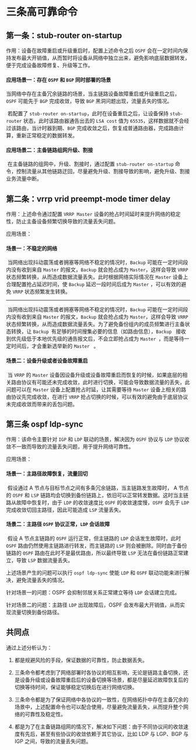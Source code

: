 # 三条高可靠命令

## 第一条：stub-router on-startup

作用：设备在故障重启或升级重启时，配置上述命令之后 `OSPF` 会在一定时间内保持发布最大开销值，从而暂时将设备从网络中独立出来，避免影响底层数据转发，便于完成设备故障修复、升级等工作。

#### 应用场景一：存在 `OSPF` 和 `BGP` 同时部署的场景

​	当网络中存在主备冗余链路的场景，当主链路设备故障重启或升级重启之后，`OSPF` 可能先于 `BGP` 完成收敛，导致 `BGP` 黑洞问题出现，流量丢失的情况。

​	若配置了 `stub-router on-startup`，此时在设备重启之后，让设备保持 `stub-router` 状态，此时该路由器通告出去的 `LSA cost` 值为 `65535`，这样数据就不会经过该路由，当计时器到期、`BGP` 完成收敛之后，恢复成普通路由器，完成路由计算，重新正常稳定的数据转发。 

#### 应用场景二：主备链路组网升级、割接

​	在主备链路的组网中，升级、割接时，通过配置 `stub-router on-startup` 命令，控制流量从其他链路迂回，尽量避免升级、割接导致的影响，避免升级、割接业务流量中断。

## 第二条：vrrp vrid preempt-mode timer delay

作用：上述命令通过配置 `VRRP Master` 设备的抢占时间延时来提升网络的稳定性，防止主备设备频繁切换导致的流量丢失问题。

应用场景：

#### 场景一：不稳定的网络

​	当网络出现抖动震荡或者拥塞等网络不稳定的情况时，`Backup` 可能在一定时间段内没有收到来自 `Master` 的报文，`Backup` 就会抢占成为 `Master`，这样会导致 `VRRP` 状态频繁转换，从而造成数据流量丢失。此时根据网络实际情况在 `Master` 设备上合理配置抢占延迟时间，使 `Backup` 延迟一段时间后成为 `Master` ，可以有效的避免 `VRRP` 状态频繁发生转换。

------

​	当网络出现抖动震荡或者拥塞等网络不稳定的情况时，`Backup` 可能在一定时间段内没有收到来自 `Master` 的报文，`Backup` 就会抢占成为 `Master`，这样会导致 `VRRP` 状态频繁转换，从而造成数据流量丢失。为了避免备份组内的成员频繁进行主备状态转换，让 `Backup `有足够的时间搜集必要的信息（如路由信息），`Backup ` 接收到优先级低于本地优先级的通告报文后，不会立即抢占成为 `Master `，而是等待一定时间后，才会重新选举新的 `Master ` 。

#### 场景二：设备升级或者设备故障重启

​	当 `VRRP` 的 `Master` 设备因设备升级或设备故障重启而恢复的时候，如果底层的相关路由协议有可能还未完成收敛，此时进行切换，可能会导致数据流量的丢失，此问题可以在 `Master` 设备上配置抢占时延，让其需要等待 `Master` 设备上相关的路由协议先完成收敛，在进行 `VRRP` 抢占切换的时候，可以有效的避免由于底层协议未完成收敛而带来的丢包问题。

## 第三条 ospf ldp-sync

作用：该命令主要针对 `IGP` 和 `LDP` 联动的场景，解决因为 `OSPF` 协议与 `LDP` 协议收敛不一致而导致的流量丢失问题，用于提升网络可靠性。

应用场景：

#### 场景一：主路径故障恢复，流量回切

​	假设通过 A 节点与目标节点之间有多条冗余链路，当主链路发生故障时， A 节点的 `OSPF` 和 `LSP` 链路均会切换到备份链路上，依旧可以正常转发数据。这时当主链路从故障中恢复时，由于 `LDP` 的收敛速度比 `OSPF` 的收敛速度慢，`OSPF` 会先于 `LDP` 完成收敛切回主路径，因此可能造成 `LSP` 流量丢失。

#### 场景二：主路径 `OSPF` 协议正常，`LDP` 会话故障

​	假设 A 节点主链路的 `OSPF` 运行正常，但主链路的 `LDP` 会话发生故障时，此时 `OSPF` 路由仍然使用主链路进行转发，而主链路的 `LSP` 则会被删除。同时由于备份链路的 `OSPF` 路由在此时不是最优路由，所以最终导致 `LSP` 无法在备份链路正常建立，导致 `LSP` 数据流量丢失。

上述场景产生的问题可以执行 `ospf ldp-sync` 使能 `LDP` 和 `OSPF` 联动功能来进行解决，避免流量丢失的情况。

针对场景一的问题：OSPF 会抑制邻居关系正常建立等待 `LDP` 会话建立完成。

针对场景二的问题：主路径 `LDP` 出现故障后，OSPF 会发布最大开销值，从而实现流量切换到备份路径。



## 共同点

通过上述分析认为：

1. 都是规避风险的手段，保证数据的可靠性，防止数据丢失。
2. 三条命令都考虑到了网络部署时各协议的相互影响，无论是链路主备切换，还是设备升级或设备故障重启后的设备切换等场景，都是尽量延迟故障恢复后的切换等待时间，保证能够稳定切换后在进行网络切换。
3. 三条命令都是为了保证网络中各协议的一致性，在网络拓扑中存在主备冗余的场景中，上述配置命令也可以配合使用，尽量避免流量丢失，从而提升整个网络的可靠性及稳定性。

4. 都是为了在主备链路组网的情况下，解决如下问题：由于不同协议间的收敛速度有先后，甚至有些协议的收敛依赖于其它协议，比如 LDP 与 LGP、BGP 与 IGP 之间，导致的流量丢失问题。

 

